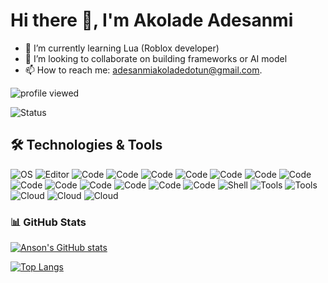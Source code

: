# Hi there 👋,  I'm Akolade Adesanmi

<!-- I am a Web Developer who's enthusiastic about building useful stuff and bringing my ideas into reality. I enjoy building things using NestJs, ReactJS & VueJS. -->
<!-- 🔭 I’m currently working on -->
- 🌱 I’m currently learning Lua (Roblox developer)
- 👯 I’m looking to collaborate on building frameworks or AI model
- 📫 How to reach me: adesanmiakoladedotun@gmail.com.

<!-- - 🔭 I’m currently working on ... -->
<!-- - 👯 I’m looking to collaborate on Typescript / NodeJS / Python / Blockchain projects. -->
<!-- - 🤔 I’m looking for help with ... -->
<!-- - ⚡ Fun fact: target=_blank -->


![profile viewed](https://komarev.com/ghpvc/?username=akolliy1)

![Status](https://github-profile-trophy.vercel.app/?username=akolliy1)

🛠 Technologies & Tools
---

![OS](https://img.shields.io/badge/OS-Mac-informational?style=flat&logo=apple&logoColor=white&color=6aa6f8)
![Editor](https://img.shields.io/badge/Editor-VS_Code-informational?style=flat&logo=visual-studio-code&logoColor=white&color=6aa6f8)
![Code](https://img.shields.io/badge/Code-JavaScript-informational?style=flat&logo=javascript&logoColor=white&color=6aa6f8)
![Code](https://img.shields.io/badge/Code-TypeScript-informational?style=flat&logo=typescript&logoColor=white&color=6aa6f8)
![Code](https://img.shields.io/badge/Code-Php-informational?style=flat&logo=php&logoColor=white&color=6aa6f8)
![Code](https://img.shields.io/badge/Code-Laravel-informational?style=flat&logo=laravel&logoColor=white&color=6aa6f8)
![Code](https://img.shields.io/badge/Code-C_Sharp-informational?style=flat&logo=c#&logoColor=white&color=6aa6f8)
![Code](https://img.shields.io/badge/Code-Dot_Net-informational?style=flat&logo=dotnet&logoColor=white&color=6aa6f8)
![Code](https://img.shields.io/badge/Code-Python-informational?style=flat&logo=python&logoColor=white&color=6aa6f8)
![Code](https://img.shields.io/badge/Code-Lua-informational?style=flat&logo=lua&logoColor=white&color=6aa6f8)
![Code](https://img.shields.io/badge/Code-Roblox-informational?style=flat&logo=roblox&logoColor=white&color=6aa6f8)
![Code](https://img.shields.io/badge/Code-Vue_Js-informational?style=flat&logo=vue.js&logoColor=white&color=6aa6f8)
![Code](https://img.shields.io/badge/Code-React-informational?style=flat&logo=react&logoColor=white&color=6aa6f8)
![Code](https://img.shields.io/badge/Code-React_Native-informational?style=flat&logo=react&logoColor=white&color=6aa6f8)
![Code](https://img.shields.io/badge/Code-Flutter-informational?style=flat&logo=flutter&logoColor=white&color=6aa6f8)
![Shell](https://img.shields.io/badge/Shell-Bash-informational?style=flat&logo=gnu-bash&logoColor=white&color=6aa6f8)
![Tools](https://img.shields.io/badge/Tools-PostgreSQL-informational?style=flat&logo=postgresql&logoColor=white&color=6aa6f8)
![Tools](https://img.shields.io/badge/Tools-Docker-informational?style=flat&logo=docker&logoColor=white&color=6aa6f8)
![Cloud](https://img.shields.io/badge/Cloud-Digital_Ocean-informational?style=flat&logo=digitalocean&logoColor=white&color=6aa6f8)
![Cloud](https://img.shields.io/badge/Cloud-AWS-informational?style=flat&logo=amazon-aws&logoColor=white&color=6aa6f8)
![Cloud](https://img.shields.io/badge/Cloud-GCP-informational?style=flat&logo=google-cloud&logoColor=white&color=6aa6f8)
<!--![Editor](https://img.shields.io/badge/Editor-Unity-informational?style=flat&logo=unity&logoColor=white&color=6aa6f8)-->

### 📊 GitHub Stats


[![Anson's GitHub stats](https://github-readme-stats.vercel.app/api?username=akolliy1&show_icons=true&layout=compact&theme=dark)](https://github.com/akolliy1)


[![Top Langs](https://github-readme-stats.vercel.app/api/top-langs/?username=akolliy1&layout=compact&theme=dark)](https://github.com/akolliy1)

